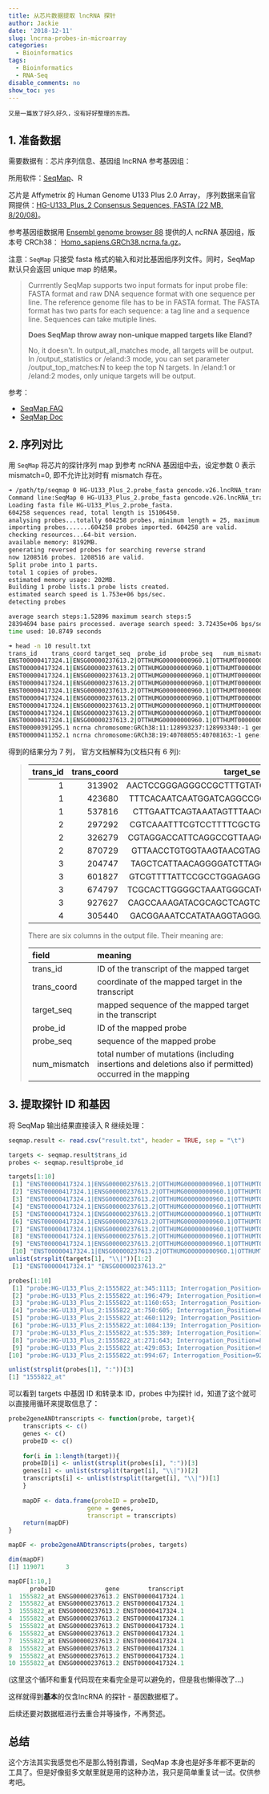 ```yaml
---
title: 从芯片数据提取 lncRNA 探针
author: Jackie
date: '2018-12-11'
slug: lncrna-probes-in-microarray
categories:
  - Bioinformatics
tags:
  - Bioinformatics
  - RNA-Seq
disable_comments: no
show_toc: yes
---
```


```
又是一篇放了好久好久，没有好好整理的东西。
```

## 1.  准备数据

需要数据有：芯片序列信息、基因组 lncRNA 参考基因组：

所用软件：[SeqMap](http://www-personal.umich.edu/~jianghui/seqmap/)、R

芯片是 Affymetrix 的 Human Genome U133 Plus 2.0 Array， 序列数据来自官网提供：[HG-U133_Plus_2 Consensus Sequences, FASTA (22 MB, 8/20/08)](https://www.affymetrix.com/support/technical/byproduct.affx?product=hg-u133-plus)。

参考基因组数据用 [Ensembl genome browser 88](http://www.ensembl.org/index.html) 提供的人 ncRNA 基因组，版本号 CRCh38： [Homo_sapiens.GRCh38.ncrna.fa.gz](ftp://ftp.ensembl.org/pub/release-88/fasta/homo_sapiens/ncrna/)。

注意：`SeqMap` 只接受 fasta 格式的输入和对比基因组序列文件。同时，SeqMap 默认只会返回 unique map 的结果。

> Currrently SeqMap supports two input formats for input probe file: FASTA format
> and raw DNA sequence format with one sequence per line. The reference genome file
> has to be in FASTA format. The FASTA format has two parts for each sequence: a tag 
> line and a sequence line. Sequences can take mutiple lines.
>
> **Does SeqMap throw away non-unique mapped targets like Eland?**
>
> No, it doesn't. In output_all_matches mode, all targets will be output. In   /output_statistics or /eland:3 mode, you can set parameter /output_top_matches:N   to keep the top N targets. In /eland:1 or /eland:2 modes, only unique targets   will be output.

参考：

- [SeqMap FAQ](http://www-personal.umich.edu/~jianghui/seqmap/FAQ.html)
- [SeqMap Doc](http://www-personal.umich.edu/~jianghui/seqmap/Docs.txt)

## 2. 序列对比

用 `SeqMap` 将芯片的探针序列 map 到参考 ncRNA 基因组中去，设定参数 0 表示 mismatch=0, 即不允许比对时有 mismatch 存在。

```bash
➜ /path/tp/seqmap 0 HG-U133_Plus_2.probe_fasta gencode.v26.lncRNA_transcripts.fa result.txt /eland:3 /available_memory:8192 /output_all_matches
Command line:SeqMap 0 HG-U133_Plus_2.probe_fasta gencode.v26.lncRNA_transcripts.fa result.txt /eland:3 /available_memory:8192 /output_all_matches 
Loading fasta file HG-U133_Plus_2.probe_fasta.
604258 sequences read, total length is 15106450.
analysing probes...totally 604258 probes, minimum length = 25, maximum length = 25, set internal key length = 25
importing probes.......604258 probes imported. 604258 are valid.
checking resources...64-bit version.
available memory: 8192MB.
generating reversed probes for searching reverse strand
now 1208516 probes. 1208516 are valid.
Split probe into 1 parts.
total 1 copies of probes.
estimated memory usage: 202MB.
Building 1 probe lists.1 probe lists created.
estimated search speed is 1.753e+06 bps/sec.
detecting probes

average search steps:1.52896 maximum search steps:5
28394694 base pairs processed. average search speed: 3.72435e+06 bps/sec.
time used: 10.8749 seconds

➜ head -n 10 result.txt  
trans_id	trans_coord	target_seq	probe_id	probe_seq	num_mismatch	strand
ENST00000417324.1|ENSG00000237613.2|OTTHUMG00000000960.1|OTTHUMT00000002842.1|FAM138A-001|FAM138A|1187|	592	TTATGTACGTAAAACACCAGGTGCC	probe:HG-U133_Plus_2:1555822_at:345:1113; Interrogation_Position=607; Antisense;	TTATGTACGTAAAACACCAGGTGCC	0	+
ENST00000417324.1|ENSG00000237613.2|OTTHUMG00000000960.1|OTTHUMT00000002842.1|FAM138A-001|FAM138A|1187|	614	GCCTAACCCGGCACAGAGCAGGAGG	probe:HG-U133_Plus_2:1555822_at:196:479; Interrogation_Position=629; Antisense;	GCCTAACCCGGCACAGAGCAGGAGG	0	+
ENST00000417324.1|ENSG00000237613.2|OTTHUMG00000000960.1|OTTHUMT00000002842.1|FAM138A-001|FAM138A|1187|	635	GAGGGCTAAGCGTGACATCCAGCAC	probe:HG-U133_Plus_2:1555822_at:1160:653; Interrogation_Position=650; Antisense;	GAGGGCTAAGCGTGACATCCAGCAC	0	+
ENST00000417324.1|ENSG00000237613.2|OTTHUMG00000000960.1|OTTHUMT00000002842.1|FAM138A-001|FAM138A|1187|	648	GACATCCAGCACGTGGTCAGTGGAA	probe:HG-U133_Plus_2:1555822_at:750:605; Interrogation_Position=663; Antisense;	GACATCCAGCACGTGGTCAGTGGAA	0	+
ENST00000417324.1|ENSG00000237613.2|OTTHUMG00000000960.1|OTTHUMT00000002842.1|FAM138A-001|FAM138A|1187|	721	TTCAGAGGCACCAAGCTGCTTGTGG	probe:HG-U133_Plus_2:1555822_at:460:1129; Interrogation_Position=736; Antisense;	TTCAGAGGCACCAAGCTGCTTGTGG	0	+
ENST00000417324.1|ENSG00000237613.2|OTTHUMG00000000960.1|OTTHUMT00000002842.1|FAM138A-001|FAM138A|1187|	734	AGCTGCTTGTGGTCTTGTCTATTCC	probe:HG-U133_Plus_2:1555822_at:1084:139; Interrogation_Position=749; Antisense;	AGCTGCTTGTGGTCTTGTCTATTCC	0	+
ENST00000417324.1|ENSG00000237613.2|OTTHUMG00000000960.1|OTTHUMT00000002842.1|FAM138A-001|FAM138A|1187|	765	CTGCCTGACTGAACATTTTCTCCAC	probe:HG-U133_Plus_2:1555822_at:535:389; Interrogation_Position=780; Antisense;	CTGCCTGACTGAACATTTTCTCCAC	0	+
ENST00000417324.1|ENSG00000237613.2|OTTHUMG00000000960.1|OTTHUMT00000002842.1|FAM138A-001|FAM138A|1187|	872	GAGATGTGGCCATCGGAGCCAGCAT	probe:HG-U133_Plus_2:1555822_at:271:643; Interrogation_Position=887; Antisense;	GAGATGTGGCCATCGGAGCCAGCAT	0	+
ENST00000417324.1|ENSG00000237613.2|OTTHUMG00000000960.1|OTTHUMT00000002842.1|FAM138A-001|FAM138A|1187|	886	GGAGCCAGCATTGGCCAATGGACTC	probe:HG-U133_Plus_2:1555822_at:429:853; Interrogation_Position=901; Antisense;	GGAGCCAGCATTGGCCAATGGACTC	0	+0	+
ENST00000391295.1 ncrna chromosome:GRCh38:11:128993237:128993340:-1 gene:ENSG00000212597.1 gene_biotype:snRNA transcript_biotype:snRNA gene_symbol:RNU6-876P description:RNA, U6 small nuclear 876, pseudogene [Source:HGNC Symbol;Acc:HGNC:47839]	73	ACACACAAATTCGTGAAGCATTCCA	probe:HG-U133_Plus_2:216112_at:408:193; Interrogation_Position=1742; Antisense;	ACACACAAATTCGTGAAGCATTCCA	0	+
ENST00000411352.1 ncrna chromosome:GRCh38:19:40708055:40708163:-1 gene:ENSG00000223284.1 gene_biotype:snRNA transcript_biotype:snRNA gene_symbol:RNU6-195P description:RNA, U6 small nuclear 195, pseudogene [Source:HGNC Symbol;Acc:HGNC:47158]	5	TTGCTTCAGCATCACATATAAATAA	probe:HG-U133_Plus_2:242609_x_at:63:1149; Interrogation_Position=256; Antisense;	TTGCTTCAGCATCACATATAAATAA	0	+
```

得到的结果分为 7 列， 官方文档解释为(文档只有 6 列):

>| trans_id | trans_coord |                target_seq | probe_id |                 probe_seq | num_mismatch |
>| -------: | ----------: | ------------------------: | -------: | ------------------------: | -----------: |
>|        1 |      313902 | AACTCCGGGAGGGCCGCTTTGTATG |   509644 | AACTCCGGGAGTGCCGCTTTGTAGG |            2 |
>|        1 |      423680 | TTTCACAATCAATGGATCAGGCCGC |   129326 | TTTCACAATCATTGGATCAGGCCAC |            2 |
>|        1 |      537816 | CTTGAATTCAGTAAATAGTTTAACG |   330515 | CTTGAATTTAGTAAATAGTTTACCG |            2 |
>|        2 |      297292 | CGTCAAATTTCGTCCTTTTCGCTGT |   636826 | CGTCAATTTTCGTCCTTTTCGGTGT |            2 |
>|        2 |      326279 | CGTAGGACCATTCAGGCCGTTAAGC |   986424 | CGTAGGAGCATTCAGGCCGTTATGC |            2 |
>|        2 |      870729 | GTTAACCTGTGGTAAGTAACGTAGT |   433048 | GTTAACCTGGGGTAAGTAACGTATT |            2 |
>|        3 |      204747 | TAGCTCATTAACAGGGGATCTTAGG |   917614 | TAGCTCATTAATAGCGGATCTTAGG |            2 |
>|        3 |      601827 | GTCGTTTTATTCCGCCTGGAGAGGT |   321632 | GTCGTCTGATTCCGCCTGGAGAGGT |            2 |
>|        3 |      674797 | TCGCACTTGGGGCTAAATGGGCATC |   336321 | TCGCACTTCGGGCTAAATGGGAATC |            2 |
>|        3 |      927627 | CAGCCAAAGATACGCAGCTCAGTCT |   619563 | GAGGCAAAGATACGCAGCTCAGTCT |            2 |
>|        4 |      305440 | GACGGAAATCCATATAAGGTAGGGA |    80583 | GACGGAAATCGAGATAAGGTAGGGA |            2 |
>
> There are six columns in the output file. Their meaning are:
>
> |field       |        meaning                                         |
> |:-----------|:-------------------------------------------------------|
> |trans_id      |  ID of the transcript of the mapped target| 
> |trans_coord   | coordinate of the mapped target in the transcript |
> |target_seq    |  mapped sequence of the mapped target in the transcript |
> |probe_id      |  ID of the mapped probe |
> |probe_seq     |  sequence of the mapped probe |
> |num_mismatch  |  total number of mutations (including insertions and deletions also if permitted) occurred in the mapping |


## 3. 提取探针 ID 和基因

将 SeqMap 输出结果直接读入 R 继续处理：

```R
seqmap.result <- read.csv("result.txt", header = TRUE, sep = "\t")

targets <- seqmap.result$trans_id
probes <- seqmap.result$probe_id

targets[1:10]
 [1] "ENST00000417324.1|ENSG00000237613.2|OTTHUMG00000000960.1|OTTHUMT00000002842.1|FAM138A-001|FAM138A|1187|"
 [2] "ENST00000417324.1|ENSG00000237613.2|OTTHUMG00000000960.1|OTTHUMT00000002842.1|FAM138A-001|FAM138A|1187|"
 [3] "ENST00000417324.1|ENSG00000237613.2|OTTHUMG00000000960.1|OTTHUMT00000002842.1|FAM138A-001|FAM138A|1187|"
 [4] "ENST00000417324.1|ENSG00000237613.2|OTTHUMG00000000960.1|OTTHUMT00000002842.1|FAM138A-001|FAM138A|1187|"
 [5] "ENST00000417324.1|ENSG00000237613.2|OTTHUMG00000000960.1|OTTHUMT00000002842.1|FAM138A-001|FAM138A|1187|"
 [6] "ENST00000417324.1|ENSG00000237613.2|OTTHUMG00000000960.1|OTTHUMT00000002842.1|FAM138A-001|FAM138A|1187|"
 [7] "ENST00000417324.1|ENSG00000237613.2|OTTHUMG00000000960.1|OTTHUMT00000002842.1|FAM138A-001|FAM138A|1187|"
 [8] "ENST00000417324.1|ENSG00000237613.2|OTTHUMG00000000960.1|OTTHUMT00000002842.1|FAM138A-001|FAM138A|1187|"
 [9] "ENST00000417324.1|ENSG00000237613.2|OTTHUMG00000000960.1|OTTHUMT00000002842.1|FAM138A-001|FAM138A|1187|"
 [10] "ENST00000417324.1|ENSG00000237613.2|OTTHUMG00000000960.1|OTTHUMT00000002842.1|FAM138A-001|FAM138A|1187|"
unlist(strsplit(targets[1], "\\|"))[1:2]
 [1] "ENST00000417324.1" "ENSG00000237613.2"

probes[1:10]
 [1] "probe:HG-U133_Plus_2:1555822_at:345:1113; Interrogation_Position=607; Antisense;"
 [2] "probe:HG-U133_Plus_2:1555822_at:196:479; Interrogation_Position=629; Antisense;" 
 [3] "probe:HG-U133_Plus_2:1555822_at:1160:653; Interrogation_Position=650; Antisense;"
 [4] "probe:HG-U133_Plus_2:1555822_at:750:605; Interrogation_Position=663; Antisense;" 
 [5] "probe:HG-U133_Plus_2:1555822_at:460:1129; Interrogation_Position=736; Antisense;"
 [6] "probe:HG-U133_Plus_2:1555822_at:1084:139; Interrogation_Position=749; Antisense;"
 [7] "probe:HG-U133_Plus_2:1555822_at:535:389; Interrogation_Position=780; Antisense;" 
 [8] "probe:HG-U133_Plus_2:1555822_at:271:643; Interrogation_Position=887; Antisense;" 
 [9] "probe:HG-U133_Plus_2:1555822_at:429:853; Interrogation_Position=901; Antisense;" 
[10] "probe:HG-U133_Plus_2:1555822_at:994:67; Interrogation_Position=929; Antisense;"  

unlist(strsplit(probes[1], ":"))[3]
[1] "1555822_at"
```

可以看到 targets 中基因 ID 和转录本 ID，probes 中为探针 id，知道了这个就可以直接用循环来提取信息了：

```R
probe2geneANDtranscripts <- function(probe, target){
	transcripts <- c()
	genes <- c()
	probeID <- c()
  
	for(i in 1:length(target)){
    probeID[i] <- unlist(strsplit(probes[i], ":"))[3]
    genes[i] <- unlist(strsplit(target[i], "\\|"))[2]
    transcripts[i] <- unlist(strsplit(target[i], "\\|"))[1]
	}
	
	mapDF <- data.frame(probeID = probeID,
                      gene = genes,
                      transcript = transcripts)
  	return(mapDF)
}

mapDF <- probe2geneANDtranscripts(probes, targets)

dim(mapDF)
[1] 119071      3

mapDF[1:10,]
      probeID              gene        transcript
1  1555822_at ENSG00000237613.2 ENST00000417324.1
2  1555822_at ENSG00000237613.2 ENST00000417324.1
3  1555822_at ENSG00000237613.2 ENST00000417324.1
4  1555822_at ENSG00000237613.2 ENST00000417324.1
5  1555822_at ENSG00000237613.2 ENST00000417324.1
6  1555822_at ENSG00000237613.2 ENST00000417324.1
7  1555822_at ENSG00000237613.2 ENST00000417324.1
8  1555822_at ENSG00000237613.2 ENST00000417324.1
9  1555822_at ENSG00000237613.2 ENST00000417324.1
10 1555822_at ENSG00000237613.2 ENST00000417324.1
```

(这里这个循环和重复代码现在来看完全是可以避免的，但是我也懒得改了...)

这样就得到**基本**的仅含lncRNA 的探针 - 基因数据框了。

后续还要对数据框进行去重合并等操作，不再赘述。

## 总结

这个方法其实我感觉也不是那么特别靠谱，SeqMap 本身也是好多年都不更新的工具了。但是好像挺多文献里就是用的这种办法，我只是简单重复试一试。仅供参考吧。